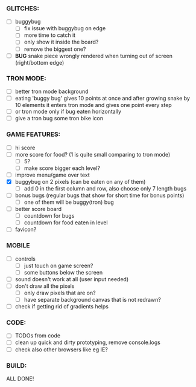 ### GLITCHES:

- [ ] buggybug
  - [ ] fix issue with buggybug on edge
  - [ ] more time to catch it
  - [ ] only show it inside the board?
  - [ ] remove the biggest one?
- [ ] **BUG** snake piece wrongly rendered when turning out of screen (right/bottom edge)

### TRON MODE:

- [ ] better tron mode background
- [ ] eating 'buggy bug' gives 10 points at once and after growing snake by 10 elements it enters tron mode and gives one point every step
- [ ] or tron mode only if bug eaten horizontally
- [ ] give a tron bug some tron bike icon

### GAME FEATURES:

- [ ] hi score
- [ ] more score for food? (1 is quite small comparing to tron mode)
  - [ ] 5?
  - [ ] make score bigger each level?
- [ ] improve menu/game over text
- [x] buggybug on 2 pixels (can be eaten on any of them)
  - [ ] add 0 in the first column and row, also choose only 7 length bugs
- [ ] bonus bugs (regular bugs that show for short time for bonus points)
  - [ ] one of them will be buggy(tron) bug
- [ ] better score board
  - [ ] countdown for bugs
  - [ ] countdown for food eaten in level
- [ ] favicon?

### MOBILE

- [ ] controls
  - [ ] just touch on game screen?
  - [ ] some buttons below the screen
- [ ] sound doesn't work at all (user input needed)
- [ ] don't draw all the pixels
  - [ ] only draw pixels that are on?
  - [ ] have separate background canvas that is not redrawn?
- [ ] check if getting rid of gradients helps

### CODE:

- [ ] TODOs from code
- [ ] clean up quick and dirty prototyping, remove console.logs
- [ ] check also other browsers like eg IE?

### BUILD:

ALL DONE!
